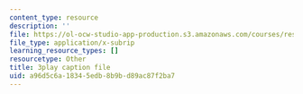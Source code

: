 ```yaml
---
content_type: resource
description: ''
file: https://ol-ocw-studio-app-production.s3.amazonaws.com/courses/res-9-003-brains-minds-and-machines-summer-course-summer-2015/a96d5c6a18345edb8b9bd89ac87f2ba7_GXuI9fKDxso.vtt
file_type: application/x-subrip
learning_resource_types: []
resourcetype: Other
title: 3play caption file
uid: a96d5c6a-1834-5edb-8b9b-d89ac87f2ba7
---
```

